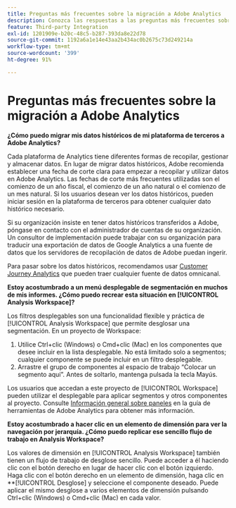 ```yaml
---
title: Preguntas más frecuentes sobre la migración a Adobe Analytics
description: Conozca las respuestas a las preguntas más frecuentes sobre el cambio desde una plataforma de terceros a Adobe.
feature: Third-party Integration
exl-id: 1201909e-b20c-48c5-b287-393da8e22d78
source-git-commit: 1192a6a1e14e43aa2b434ac0b2675c73d249214a
workflow-type: tm+mt
source-wordcount: '399'
ht-degree: 91%

---
```


# Preguntas más frecuentes sobre la migración a Adobe Analytics

**¿Cómo puedo migrar mis datos históricos de mi plataforma de terceros a Adobe Analytics?**

Cada plataforma de Analytics tiene diferentes formas de recopilar, gestionar y almacenar datos. En lugar de migrar datos históricos, Adobe recomienda establecer una fecha de corte clara para empezar a recopilar y utilizar datos en Adobe Analytics. Las fechas de corte más frecuentes utilizadas son el comienzo de un año fiscal, el comienzo de un año natural o el comienzo de un mes natural. Si los usuarios desean ver los datos históricos, pueden iniciar sesión en la plataforma de terceros para obtener cualquier dato histórico necesario.

Si su organización insiste en tener datos históricos transferidos a Adobe, póngase en contacto con el administrador de cuentas de su organización. Un consultor de implementación puede trabajar con su organización para traducir una exportación de datos de Google Analytics a una fuente de datos que los servidores de recopilación de datos de Adobe puedan ingerir.

Para pasar sobre los datos históricos, recomendamos usar [Customer Journey Analytics](https://experienceleague.adobe.com/docs/analytics-platform/using/cja-overview/cja-overview.html?lang=es) que pueden traer cualquier fuente de datos omnicanal.

**Estoy acostumbrado a un menú desplegable de segmentación en muchos de mis informes. ¿Cómo puedo recrear esta situación en [!UICONTROL Analysis Workspace]?**

Los filtros desplegables son una funcionalidad flexible y práctica de [!UICONTROL Analysis Workspace] que permite desglosar una segmentación. En un proyecto de Workspace:

1. Utilice Ctrl+clic (Windows) o Cmd+clic (Mac) en los componentes que desee incluir en la lista desplegable. No está limitado solo a segmentos; cualquier componente se puede incluir en un filtro desplegable.
2. Arrastre el grupo de componentes al espacio de trabajo “Colocar un segmento aquí”. Antes de soltarlo, mantenga pulsada la tecla Mayús.

Los usuarios que accedan a este proyecto de [!UICONTROL Workspace] pueden utilizar el desplegable para aplicar segmentos y otros componentes al proyecto. Consulte [Información general sobre paneles](/help/analyze/analysis-workspace/c-panels/panels.md) en la guía de herramientas de Adobe Analytics para obtener más información.

**Estoy acostumbrado a hacer clic en un elemento de dimensión para ver la navegación por jerarquía. ¿Cómo puedo replicar ese sencillo flujo de trabajo en Analysis Workspace?**

Los valores de dimensión en [!UICONTROL Analysis Workspace] también tienen un flujo de trabajo de desglose sencillo. Puede acceder a él haciendo clic con el botón derecho en lugar de hacer clic con el botón izquierdo. Haga clic con el botón derecho en un elemento de dimensión, haga clic en **[!UICONTROL Desglose] y seleccione el componente deseado. Puede aplicar el mismo desglose a varios elementos de dimensión pulsando Ctrl+clic (Windows) o Cmd+clic (Mac) en cada valor.
